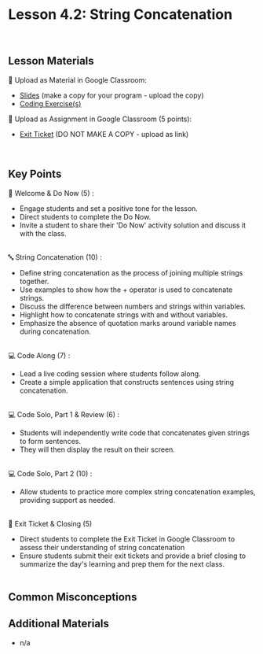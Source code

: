 # Lesson 4.2: String Concatenation

<br>

## Lesson Materials

📖 Upload as Material in Google Classroom:
- [Slides](https://docs.google.com/presentation/d/1_u8c2_3qpTCyT6sU1fzg3tr0dNX4IYalQ9sCNsW-F2g/edit?usp=sharing) (make a copy for your program - upload the copy)
- [Coding Exercise(s)](https://github.com/itscodenation/int-u4l2-23-24-student-exercises)

📝 Upload as Assignment in Google Classroom (5 points):
- [Exit Ticket](https://forms.gle/fHMMDzxL3U3gCQAs5) (DO NOT MAKE A COPY - upload as link)

<br>


## Key Points


👋 Welcome & Do Now (5) :
- Engage students and set a positive tone for the lesson.
- Direct students to complete the Do Now.
- Invite a student to share their 'Do Now' activity solution and discuss it with the class.<br><br>

🔤 String Concatenation (10) :
- Define string concatenation as the process of joining multiple strings together.
- Use examples to show how the + operator is used to concatenate strings.
- Discuss the difference between numbers and strings within variables.
- Highlight how to concatenate strings with and without variables.
- Emphasize the absence of quotation marks around variable names during concatenation.<br><br>

💻 Code Along (7) : 
- Lead a live coding session where students follow along.
- Create a simple application that constructs sentences using string concatenation.<br><br>

💻 Code Solo, Part 1 & Review (6) : 
- Students will independently write code that concatenates given strings to form sentences. 
- They will then display the result on their screen.<br><br>

💻 Code Solo, Part 2 (10) :
- Allow students to practice more complex string concatenation examples, providing support as needed.<br><br>

👋 Exit Ticket & Closing (5)
- Direct students to complete the Exit Ticket in Google Classroom to assess their understanding of string concatenation
- Ensure students submit their exit tickets and provide a brief closing to summarize the day's learning and prep them for the next class.<br><br>


## Common Misconceptions


## Additional Materials
- n/a
